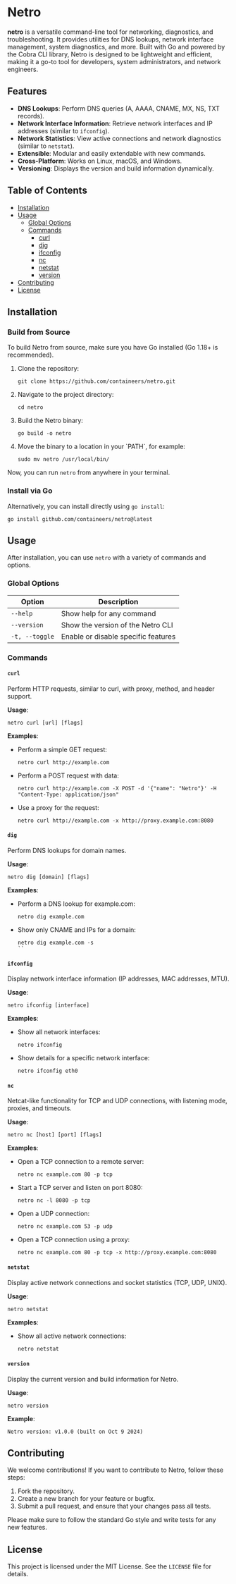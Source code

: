 
# Netro

**netro** is a versatile command-line tool for networking, diagnostics, and troubleshooting. It provides utilities for DNS lookups, network interface management, system diagnostics, and more. Built with Go and powered by the Cobra CLI library, Netro is designed to be lightweight and efficient, making it a go-to tool for developers, system administrators, and network engineers.

## Features

- **DNS Lookups**: Perform DNS queries (A, AAAA, CNAME, MX, NS, TXT records).
- **Network Interface Information**: Retrieve network interfaces and IP addresses (similar to `ifconfig`).
- **Network Statistics**: View active connections and network diagnostics (similar to `netstat`).
- **Extensible**: Modular and easily extendable with new commands.
- **Cross-Platform**: Works on Linux, macOS, and Windows.
- **Versioning**: Displays the version and build information dynamically.

## Table of Contents

- [Installation](#installation)
- [Usage](#usage)
  - [Global Options](#global-options)
  - [Commands](#commands)
    - [curl](#curl)
    - [dig](#dig)
    - [ifconfig](#ifconfig)
    - [nc](#nc)
    - [netstat](#netstat)
    - [version](#version)
- [Contributing](#contributing)
- [License](#license)

## Installation

### Build from Source

To build Netro from source, make sure you have Go installed (Go 1.18+ is recommended).

1. Clone the repository:

   ```
   git clone https://github.com/containeers/netro.git
   ```

2. Navigate to the project directory:

   ```
   cd netro
   ```

3. Build the Netro binary:

   ```
   go build -o netro
   ```

4. Move the binary to a location in your \`PATH\`, for example:

   ```
   sudo mv netro /usr/local/bin/
   ```

Now, you can run `netro` from anywhere in your terminal.

### Install via Go

Alternatively, you can install directly using `go install`:

```
go install github.com/containeers/netro@latest
```

## Usage

After installation, you can use `netro` with a variety of commands and options.

### Global Options

| Option         | Description                                |
|----------------|--------------------------------------------|
| `--help`       | Show help for any command                  |
| `--version`    | Show the version of the Netro CLI          |
| `-t, --toggle` | Enable or disable specific features        |

### Commands

#### `curl`

Perform HTTP requests, similar to curl, with proxy, method, and header support.

**Usage**:

```
netro curl [url] [flags]
```

**Examples**:

- Perform a simple GET request:

  ```  
  netro curl http://example.com
  ```

- Perform a POST request with data:

  ```
  netro curl http://example.com -X POST -d '{"name": "Netro"}' -H "Content-Type: application/json"
  ```

- Use a proxy for the request:

  ```
  netro curl http://example.com -x http://proxy.example.com:8080
  ```

#### `dig`

Perform DNS lookups for domain names.

**Usage**:

```
netro dig [domain] [flags]
```

**Examples**:

- Perform a DNS lookup for example.com:

  ```
  netro dig example.com
  ```

- Show only CNAME and IPs for a domain:

  ```
  netro dig example.com -s
  ``

#### `ifconfig`

Display network interface information (IP addresses, MAC addresses, MTU).

**Usage**:

```
netro ifconfig [interface]
```

**Examples**:

- Show all network interfaces:

  ```
  netro ifconfig
  ```

- Show details for a specific network interface:

  ```
  netro ifconfig eth0
  ```

#### `nc`

Netcat-like functionality for TCP and UDP connections, with listening mode, proxies, and timeouts.

**Usage**:

```
netro nc [host] [port] [flags]
```

**Examples**:

- Open a TCP connection to a remote server:

  ```
  netro nc example.com 80 -p tcp
  ```

- Start a TCP server and listen on port 8080:

  ```
  netro nc -l 8080 -p tcp
  ```

- Open a UDP connection:

  ```
  netro nc example.com 53 -p udp
  ```

- Open a TCP connection using a proxy:

  ```
  netro nc example.com 80 -p tcp -x http://proxy.example.com:8080
  ```

#### `netstat`

Display active network connections and socket statistics (TCP, UDP, UNIX).

**Usage**:

```bash
netro netstat
```

**Examples**:

- Show all active network connections:

  ```
  netro netstat
  ```

#### `version`

Display the current version and build information for Netro.

**Usage**:

```
netro version
```

**Example**:

```
Netro version: v1.0.0 (built on Oct 9 2024)
```

## Contributing

We welcome contributions! If you want to contribute to Netro, follow these steps:

1. Fork the repository.
2. Create a new branch for your feature or bugfix.
3. Submit a pull request, and ensure that your changes pass all tests.

Please make sure to follow the standard Go style and write tests for any new features.

## License

This project is licensed under the MIT License. See the `LICENSE` file for details.
